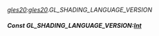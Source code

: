 _[gles20](../../modules/gles20/gles20-module.md):[gles20](../../modules/gles20/gles20-module.md).GL\_SHADING\_LANGUAGE\_VERSION_
##### Const GL\_SHADING\_LANGUAGE\_VERSION:[Int](../../modules/wonkey/wonkey-types-int.md)

